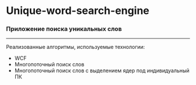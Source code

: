 # Unique-word-search-engine #
### Приложение поиска уникальных слов ###
------------------------------------------------------
Реализованные алгоритмы, используемые технологии:
* WCF
* Многопоточный поиск слов
* Многопоточный поиск слов с выделением ядер под индивидуальный ПК
